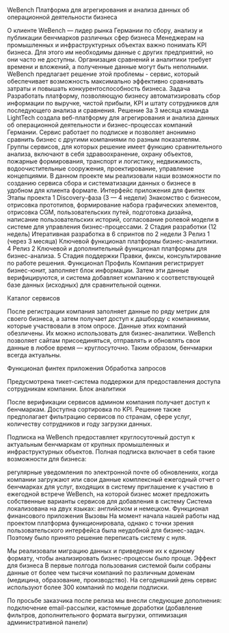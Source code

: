 WeBench
Платформа для агрегирования и анализа данных об операционной деятельности бизнеса


О клиенте
WeBench — лидер рынка Германии по сбору, анализу и публикации бенчмарков различных сфер бизнеса
Менеджерам на промышленных и инфраструктурных объектах важно понимать KPI бизнеса. Для этого им необходимы данные с других предприятий, но они часто не доступны. 
Организация сравнений и аналитики требует времени и вложений, а полученные данные могут быть неполными. 
WeBench предлагает решение этой проблемы - сервис, который обеспечивает возможность максимально эффективно сравнивать затраты и повышать конкурентоспособность бизнеса. 
Задача
Разработать платформу, позволяющую бизнесу автоматизировать сбор информации по выручке, чистой прибыли, KPI и штату сотрудников для последующего анализа и сравнения. 
Решение
За 3 месяца команда LightTech создала веб-платформу для агрегирования и анализа данных об операционной деятельности и бизнес-процессах компаний Германии. 
Сервис работает по подписке и позволяет анонимно сравнить бизнес с другими компаниями по разным показателям.  
Группы сервисов, для которых решение имеет функцию сравнительного анализа, включают в себя здравоохранение, охрану объектов, пожарные формирования, транспорт и логистику, недвижимость, водоочистительные сооружения, проектирование, управление концепциями. 
В данном проекте мы реализовали наши возможности по созданию сервиса сбора и систематизации данных о бизнесе в удобном для клиента формате.
Интерфейс приложения для финтех
Этапы проекта
1
Discovery-фаза
(3 — 4 недели)
Знакомство с бизнесом, отрисовка прототипов, формирование набора графических элементов, отрисовка CGM, пользовательских путей, подготовка дизайна, написание пользовательских историй, согласование ролевой модели в системе для управления бизнес-процессами. 
2
Стадия разработки
(12 недель)
Итеративная разработка в 6 спринтов по 2 недели
3
Релиз 1
(через 3 месяца)
Ключевой функционал платформы бизнес-аналитики. 
4
Релиз 2
Ключевой и дополнительный функционал платформы для бизнес-анализа. 
5
Стадия поддержки
Правки, фиксы, консультирование по работе решения. 
Функционал
Профиль
Компания регистрирует бизнес-юнит, заполняет блок информации. Затем эти данные верифицируются, и система добавляет компанию к соответствующей базе данных (исходных) для сравнительной оценки.
 
Каталог сервисов
 
После регистрации компания заполняет данные по ряду метрик для своего бизнеса, а затем получает доступ к дашборду с компаниями, которые участвовали в этом опросе.
Данные этих компаний обезличены. Их можно использовать для бизнес-аналитики. 
WeBench позволяет сайтам присоединяться, отправлять и обновлять свои данные в любое время — круглосуточно. Таким образом, бенчмарки всегда актуальны.
 
Функционал финтех приложения
Обработка запросов
 
Предусмотрена тикет-система поддержки для предоставления доступа сотрудникам компании. 
Блок аналитики
 
После верификации сервисов админом компания получает доступ к бенчмаркам.
Доступна сортировка по KPI.
Решение также предполагает фильтрацию сервисов по странам, сфере услуг, количеству сотрудников и году загрузки данных.
 
Подписка на WeBench предоставляет круглосуточный доступ к актуальным бенчмаркам от крупных промышленных и инфраструктурных объектов. Полная подписка включает в себя такие возможности для бизнеса:
 
регулярные уведомления по электронной почте об обновлениях, когда компании загружают или свои данные
комплексный ежегодный отчет о бенчмарках для услуг, входящих в систему
приглашение к участию в ежегодной встрече WeBench, на которой бизнес может предложить собственные варианты сервисов для добавления в систему
Система локализована на двух языках: английском и немецком.
Функционал финансового приложения
Вызовы
На момент начала нашей работы над проектом платформа функционировала, однако с точки зрения пользовательского интерфейса была  неудобной для бизнес-задач. Поэтому было принято решение переписать систему с нуля.
 
Мы реализовали миграцию данных и приведение их к единому формату, чтобы анализировать бизнес-процессы было проще. 
Эффект для бизнеса
В первые полгода пользования системой были собраны данные от более чем тысячи компаний по различным доменам (медицина, образование, производство).
На сегодняшний день сервис используют более 300 компаний по модели подписки. 
 
По просьбе заказчика после релиза мы внесли следующие дополнения: подключение email-рассылки, кастомные доработки (добавление фильтров, дополнительного формата выгрузки, оптимизация административной панели)
